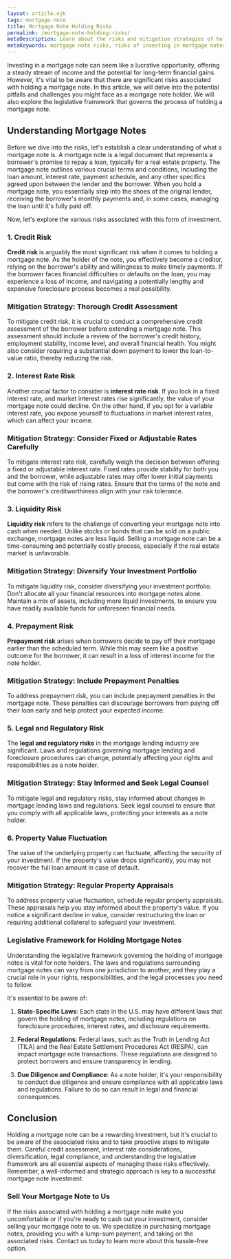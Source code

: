 ```yaml
---
layout: article.njk
tags: mortgage-note
title: Mortgage Note Holding Risks
permalink: /mortgage-note-holding-risks/
metaDescription: Learn about the risks and mitigation strategies of holding a mortgage note.
metaKeywords: mortgage note risks, risks of investing in mortgage notes, mortgage note investment risks, mortgage note defaults, prepayment risk, interest rate risk, legal risks of holding a mortgage note
---
```


Investing in a mortgage note can seem like a lucrative opportunity, offering a steady stream of income and the potential for long-term financial gains. However, it's vital to be aware that there are significant risks associated with holding a mortgage note. In this article, we will delve into the potential pitfalls and challenges you might face as a mortgage note holder. We will also explore the legislative framework that governs the process of holding a mortgage note.

## Understanding Mortgage Notes

Before we dive into the risks, let's establish a clear understanding of what a mortgage note is. A mortgage note is a legal document that represents a borrower's promise to repay a loan, typically for a real estate property. The mortgage note outlines various crucial terms and conditions, including the loan amount, interest rate, payment schedule, and any other specifics agreed upon between the lender and the borrower. When you hold a mortgage note, you essentially step into the shoes of the original lender, receiving the borrower's monthly payments and, in some cases, managing the loan until it's fully paid off.

Now, let's explore the various risks associated with this form of investment.

### 1. Credit Risk

**Credit risk** is arguably the most significant risk when it comes to holding a mortgage note. As the holder of the note, you effectively become a creditor, relying on the borrower's ability and willingness to make timely payments. If the borrower faces financial difficulties or defaults on the loan, you may experience a loss of income, and navigating a potentially lengthy and expensive foreclosure process becomes a real possibility.

### Mitigation Strategy: Thorough Credit Assessment

To mitigate credit risk, it is crucial to conduct a comprehensive credit assessment of the borrower before extending a mortgage note. This assessment should include a review of the borrower's credit history, employment stability, income level, and overall financial health. You might also consider requiring a substantial down payment to lower the loan-to-value ratio, thereby reducing the risk.

### 2. Interest Rate Risk

Another crucial factor to consider is **interest rate risk**. If you lock in a fixed interest rate, and market interest rates rise significantly, the value of your mortgage note could decline. On the other hand, if you opt for a variable interest rate, you expose yourself to fluctuations in market interest rates, which can affect your income.

### Mitigation Strategy: Consider Fixed or Adjustable Rates Carefully

To mitigate interest rate risk, carefully weigh the decision between offering a fixed or adjustable interest rate. Fixed rates provide stability for both you and the borrower, while adjustable rates may offer lower initial payments but come with the risk of rising rates. Ensure that the terms of the note and the borrower's creditworthiness align with your risk tolerance.

### 3. Liquidity Risk

**Liquidity risk** refers to the challenge of converting your mortgage note into cash when needed. Unlike stocks or bonds that can be sold on a public exchange, mortgage notes are less liquid. Selling a mortgage note can be a time-consuming and potentially costly process, especially if the real estate market is unfavorable.

### Mitigation Strategy: Diversify Your Investment Portfolio

To mitigate liquidity risk, consider diversifying your investment portfolio. Don't allocate all your financial resources into mortgage notes alone. Maintain a mix of assets, including more liquid investments, to ensure you have readily available funds for unforeseen financial needs.

### 4. Prepayment Risk

**Prepayment risk** arises when borrowers decide to pay off their mortgage earlier than the scheduled term. While this may seem like a positive outcome for the borrower, it can result in a loss of interest income for the note holder.

### Mitigation Strategy: Include Prepayment Penalties

To address prepayment risk, you can include prepayment penalties in the mortgage note. These penalties can discourage borrowers from paying off their loan early and help protect your expected income.

### 5. Legal and Regulatory Risk

The **legal and regulatory risks** in the mortgage lending industry are significant. Laws and regulations governing mortgage lending and foreclosure procedures can change, potentially affecting your rights and responsibilities as a note holder.

### Mitigation Strategy: Stay Informed and Seek Legal Counsel

To mitigate legal and regulatory risks, stay informed about changes in mortgage lending laws and regulations. Seek legal counsel to ensure that you comply with all applicable laws, protecting your interests as a note holder.

### 6. Property Value Fluctuation

The value of the underlying property can fluctuate, affecting the security of your investment. If the property's value drops significantly, you may not recover the full loan amount in case of default.

### Mitigation Strategy: Regular Property Appraisals

To address property value fluctuation, schedule regular property appraisals. These appraisals help you stay informed about the property's value. If you notice a significant decline in value, consider restructuring the loan or requiring additional collateral to safeguard your investment.

### Legislative Framework for Holding Mortgage Notes

Understanding the legislative framework governing the holding of mortgage notes is vital for note holders. The laws and regulations surrounding mortgage notes can vary from one jurisdiction to another, and they play a crucial role in your rights, responsibilities, and the legal processes you need to follow.

It's essential to be aware of:

1. **State-Specific Laws**: Each state in the U.S. may have different laws that govern the holding of mortgage notes, including regulations on foreclosure procedures, interest rates, and disclosure requirements.

2. **Federal Regulations**: Federal laws, such as the Truth in Lending Act (TILA) and the Real Estate Settlement Procedures Act (RESPA), can impact mortgage note transactions. These regulations are designed to protect borrowers and ensure transparency in lending.

3. **Due Diligence and Compliance**: As a note holder, it's your responsibility to conduct due diligence and ensure compliance with all applicable laws and regulations. Failure to do so can result in legal and financial consequences.

## Conclusion

Holding a mortgage note can be a rewarding investment, but it's crucial to be aware of the associated risks and to take proactive steps to mitigate them. Careful credit assessment, interest rate considerations, diversification, legal compliance, and understanding the legislative framework are all essential aspects of managing these risks effectively. Remember, a well-informed and strategic approach is key to a successful mortgage note investment.

### Sell Your Mortgage Note to Us

If the risks associated with holding a mortgage note make you uncomfortable or if you're ready to cash out your investment, consider selling your mortgage note to us. We specialize in purchasing mortgage notes, providing you with a lump-sum payment, and taking on the associated risks. Contact us today to learn more about this hassle-free option.
